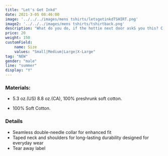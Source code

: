 ```yaml
---
title: "Let's Get Inkd"
date: 2021-3-05 08:46:00
image: '../../../images/mens tshirts/letsgetinkdTSHIRT.png'
image2: '../../../images/mens tshirts/tshirtback.png'
description: "What do you do, if the hottie next door askS you this? C'mon now... Don't lie!"
price: 20
weight: 150
customField:
    name: Size
    values: "Small|Medium|Large|X-Large"
tag: "NEW"
gender: "male"
line: "summer"
display: "Y"
---
```


### Materials:  

- 5.3 oz.(US) 8.8 oz.(CA), 100% preshrunk soft cotton.

- 100% Soft Cotton.

### Details 

- Seamless double-needle collar for enhanced fit
- Taped neck and shoulders for long-lasting durability designed for everyday wear
- Tear away label